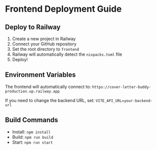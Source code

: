 # Frontend Deployment Guide

## Deploy to Railway

1. Create a new project in Railway
2. Connect your GitHub repository
3. Set the root directory to `frontend`
4. Railway will automatically detect the `nixpacks.toml` file
5. Deploy!

## Environment Variables

The frontend will automatically connect to:
`https://cover-letter-buddy-production.up.railway.app`

If you need to change the backend URL, set:
`VITE_API_URL=your-backend-url`

## Build Commands

- Install: `npm install`
- Build: `npm run build`
- Start: `npm run start`
